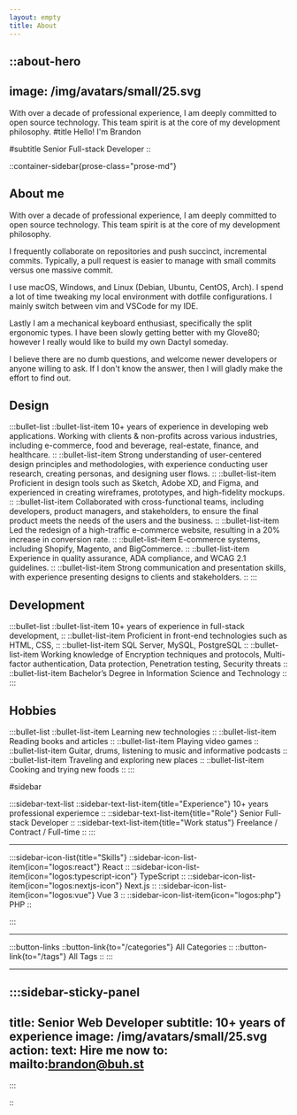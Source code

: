 ```yaml
---
layout: empty
title: About
--- 
```


::about-hero
---
image: /img/avatars/small/25.svg
---
With over a decade of professional experience, I am deeply committed to open source technology. This team spirit is at the core of my development philosophy.
#title
Hello! I'm Brandon 

#subtitle
Senior Full-stack Developer
::

::container-sidebar{prose-class="prose-md"}

## About me

With over a decade of professional experience, I am deeply committed to open source technology. This team spirit is at the core of my development philosophy.

I frequently collaborate on repositories and push succinct, incremental commits. Typically, a pull request is easier to manage with small commits versus one massive commit.

I use macOS, Windows, and Linux (Debian, Ubuntu, CentOS, Arch). I spend a lot of time tweaking my local environment with dotfile configurations. I mainly switch between vim and VSCode for my IDE. 

Lastly I am a mechanical keyboard enthusiast, specifically the split ergonomic types. I have been slowly getting better with my Glove80; however I really would like to build my own Dactyl someday.

I believe there are no dumb questions, and welcome newer developers or anyone willing to ask.  If I don't know the answer, then I will gladly make the effort to find out.



## Design

:::bullet-list
  ::bullet-list-item
  10+ years of experience in developing web applications. Working with
  clients & non-profits across various industries, including e-commerce, food and beverage,
  real-estate, finance, and healthcare.
  ::
  ::bullet-list-item
  Strong understanding of user-centered design principles
  and methodologies, with experience conducting user
  research, creating personas, and designing user flows.
  ::
  ::bullet-list-item
  Proficient in design tools such as Sketch, Adobe XD, and
  Figma, and experienced in creating wireframes,
  prototypes, and high-fidelity mockups.
  ::
  ::bullet-list-item
  Collaborated with cross-functional teams, including
  developers, product managers, and stakeholders, to ensure
  the final product meets the needs of the users and the
  business.
  ::
  ::bullet-list-item
  Led the redesign of a high-traffic e-commerce website,
  resulting in a 20% increase in conversion rate.
  ::
  ::bullet-list-item
  E-commerce systems, including Shopify, Magento, and BigCommerce.
  ::
  ::bullet-list-item
  Experience in quality assurance, ADA compliance, and WCAG 2.1 guidelines.
  ::
  ::bullet-list-item
  Strong communication and presentation skills, with
  experience presenting designs to clients and stakeholders.
  ::
:::

## Development

:::bullet-list
  ::bullet-list-item
  10+ years of experience in full-stack development,
  ::
  ::bullet-list-item
  Proficient in front-end technologies such as HTML, CSS,
  ::
  ::bullet-list-item
  SQL Server, MySQL, PostgreSQL
  ::
  ::bullet-list-item
  Working knowledge of Encryption techniques and protocols,
  Multi-factor authentication, Data protection, Penetration
  testing, Security threats
  ::
  ::bullet-list-item
  Bachelor’s Degree in Information Science and Technology
  ::
:::


## Hobbies

:::bullet-list
  ::bullet-list-item
  Learning new technologies
  ::
  ::bullet-list-item
  Reading books and articles
  ::
  ::bullet-list-item
  Playing video games
  ::
  ::bullet-list-item
  Guitar, drums, listening to music and informative podcasts
  ::
  ::bullet-list-item
  Traveling and exploring new places
  ::
  ::bullet-list-item
  Cooking and trying new foods
  ::
:::

#sidebar

:::sidebar-text-list
  ::sidebar-text-list-item{title="Experience"}
  10+ years professional experiemce
  ::
  ::sidebar-text-list-item{title="Role"}
  Senior Full-stack Developer
  ::
  ::sidebar-text-list-item{title="Work status"}
  Freelance / Contract / Full-time
  ::
:::

---

:::sidebar-icon-list{title="Skills"}
  ::sidebar-icon-list-item{icon="logos:react"}
  React
  ::
  ::sidebar-icon-list-item{icon="logos:typescript-icon"}
  TypeScript
  ::
  ::sidebar-icon-list-item{icon="logos:nextjs-icon"}
  Next.js
  ::
  ::sidebar-icon-list-item{icon="logos:vue"}
  Vue 3
  ::
  ::sidebar-icon-list-item{icon="logos:php"}
  PHP
  ::

:::

---

:::button-links
  ::button-link{to="/categories"}
  All Categories
  ::
  ::button-link{to="/tags"}
  All Tags
  ::
:::

---

:::sidebar-sticky-panel
---
title: Senior Web Developer
subtitle: 10+ years of experience
image: /img/avatars/small/25.svg
action:
  text: Hire me now
  to: mailto:brandon@buh.st
---
:::

::
